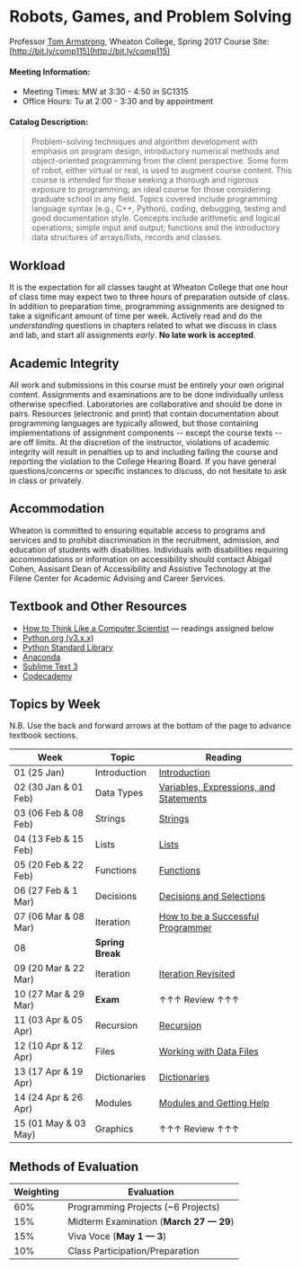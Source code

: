 # Robots, Games, and Problem Solving

Professor [Tom Armstrong](http://tarmstro.github.io/), Wheaton College, Spring 2017
Course Site: [http://bit.ly/comp115](http://bit.ly/comp115)

#### Meeting Information:

* Meeting Times: MW at 3:30 - 4:50 in SC1315
* Office Hours: Tu at 2:00 - 3:30 and by appointment

#### Catalog Description:

> Problem-solving techniques and algorithm development with emphasis on program design, introductory numerical methods and object-oriented programming from the client perspective. Some form of robot, either virtual or real, is used to augment course content. This course is intended for those seeking a thorough and rigorous exposure to programming; an ideal course for those considering graduate school in any field. Topics covered include programming language syntax (e.g., C++, Python), coding, debugging, testing and good documentation style. Concepts include arithmetic and logical operations; simple input and output; functions and the introductory data structures of arrays/lists, records and classes.

## Workload

It is the expectation for all classes taught at Wheaton College that one hour of class time may expect two to three hours of preparation outside of class.  In addition to preparation time, programming assignments are designed to take a significant amount of time per week.  Actively read and do the _understanding_ questions in chapters related to what we discuss in class and lab, and start all assignments _early_. **No late work is accepted**.

## Academic Integrity

All work and submissions in this course must be entirely your own original content.  Assignments and examinations are to be done individually unless otherwise specified.  Laboratories are collaborative and should be done in pairs.  Resources (electronic and print) that contain documentation about programming languages are typically allowed, but those containing implementations of assignment components -- except the course texts -- are off limits.  At the discretion of the instructor, violations of academic integrity will result in penalties up to and including failing the course and reporting the violation to the College Hearing Board. If you have general questions/concerns or specific instances to discuss, do not hesitate to ask in class or privately.

## Accommodation

Wheaton is committed to ensuring equitable access to programs and services and to prohibit discrimination in the recruitment, admission, and education of students with disabilities. Individuals with disabilities requiring accommodations or information on accessibility should contact Abigail Cohen, Assisant Dean of Accessibility and Assistive Technology at the Filene Center for Academic Advising and Career Services.

## Textbook and Other Resources

* [How to Think Like a Computer Scientist](http://interactivepython.org/runestone/static/thinkcspy/index.html) &mdash; readings assigned below
* [Python.org (v3.x.x)](https://docs.python.org/3/)
* [Python Standard Library](https://docs.python.org/3/library/index.html)
* [Anaconda](http://continuum.io/downloads)
* [Sublime Text 3](http://www.sublimetext.com/3)
* [Codecademy](http://www.codecademy.com/)

## Topics by Week

N.B. Use the back and forward arrows at the bottom of the page to advance textbook sections.

Week  | Topic | Reading
------------- | ------------- | -------------
01 (25 Jan) | Introduction | [Introduction](http://interactivepython.org/runestone/static/thinkcspy/GeneralIntro/intro-TheWayoftheProgram.html)
02 (30 Jan & 01 Feb) | Data Types | [Variables, Expressions, and Statements](http://interactivepython.org/runestone/static/thinkcspy/SimplePythonData/intro-VariablesExpressionsandStatements.html)
03 (06 Feb & 08 Feb) | Strings | [Strings](http://interactivepython.org/runestone/static/thinkcspy/Strings/StringsRevisited.html)
04 (13 Feb & 15 Feb) | Lists | [Lists](http://interactivepython.org/runestone/static/thinkcspy/Lists/intro-Lists.html)
05 (20 Feb & 22 Feb)| Functions | [Functions](http://interactivepython.org/runestone/static/thinkcspy/Functions/functions.html)
06 (27 Feb & 1 Mar) | Decisions | [Decisions and Selections](http://interactivepython.org/runestone/static/thinkcspy/Selection/BooleanValuesandBooleanExpressions.html)
07 (06 Mar & 08 Mar) | Iteration | [How to be a Successful Programmer](http://interactivepython.org/runestone/static/thinkcspy/Debugging/intro-HowtobeaSuccessfulProgrammer.html)
08 | **Spring Break** |
09 (20 Mar & 22 Mar) | Iteration | [Iteration Revisited](http://interactivepython.org/runestone/static/thinkcspy/MoreAboutIteration/intro-IterationRevisited.html)
10 (27 Mar & 29 Mar) | **Exam** | &#8593;&#8593;&#8593; Review &#8593;&#8593;&#8593;
11 (03 Apr & 05 Apr) | Recursion | [Recursion](http://interactivepython.org/runestone/static/thinkcspy/Recursion/WhatIsRecursion.html)
12 (10 Apr & 12 Apr) | Files | [Working with Data Files](http://interactivepython.org/runestone/static/thinkcspy/Files/intro-WorkingwithDataFiles.html)
13 (17 Apr & 19 Apr) | Dictionaries | [Dictionaries](http://interactivepython.org/runestone/static/thinkcspy/Dictionaries/intro-Dictionaries.html)
14 (24 Apr & 26 Apr) | Modules | [Modules and Getting Help](http://interactivepython.org/runestone/static/thinkcspy/PythonModules/modules.html)
15 (01 May & 03 May) | Graphics | &#8593;&#8593;&#8593; Review &#8593;&#8593;&#8593;

## Methods of Evaluation

Weighting  | Evaluation
------------- | ------------- 
60% | Programming Projects (~6 Projects)
15% | Midterm Examination (**March 27 &#8212; 29**)
15% | Viva Voce (**May 1 &#8212; 3**)
10% | Class Participation/Preparation
